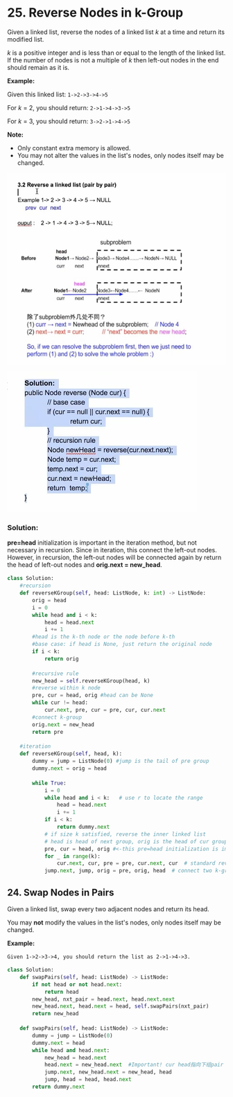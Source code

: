 # 25. Reverse Nodes in k-Group

Given a linked list, reverse the nodes of a linked list _k_ at a time and return its modified list.

_k_ is a positive integer and is less than or equal to the length of the linked list. If the number of nodes is not a multiple of _k_ then left-out nodes in the end should remain as it is.

**Example:**

Given this linked list: `1->2->3->4->5`

For _k_ = 2, you should return: `2->1->4->3->5`

For _k_ = 3, you should return: `3->2->1->4->5`

**Note:**

* Only constant extra memory is allowed.
* You may not alter the values in the list's nodes, only nodes itself may be changed.

![](../.gitbook/assets/image%20%283%29.png)

>

![](../.gitbook/assets/image%20%2820%29.png)

### Solution:

**pre=head** initialization is important in the iteration method, but not necessary in recursion. Since in iteration, this connect the left-out nodes. However, in recursion, the left-out nodes will be connected again by return the head of left-out nodes and **orig.next = new\_head**. 

```python
class Solution:
    #recursion
    def reverseKGroup(self, head: ListNode, k: int) -> ListNode:  
        orig = head
        i = 0
        while head and i < k:
            head = head.next
            i += 1
        #head is the k-th node or the node before k-th
        #base case: if head is None, just return the original node
        if i < k:
            return orig
        
        #recursive rule
        new_head = self.reverseKGroup(head, k)
        #reverse within k node
        pre, cur = head, orig #head can be None
        while cur != head:
            cur.next, pre, cur = pre, cur, cur.next
        #connect k-group
        orig.next = new_head
        return pre
        
    #iteration
    def reverseKGroup(self, head, k):
        dummy = jump = ListNode(0) #jump is the tail of pre group
        dummy.next = orig = head

        while True:
            i = 0
            while head and i < k:   # use r to locate the range
                head = head.next
                i += 1
            if i < k:
                return dummy.next
            # if size k satisfied, reverse the inner linked list
            # head is head of next group, orig is the head of cur group
            pre, cur = head, orig #<-this pre=head initialization is important
            for _ in range(k):
                cur.next, cur, pre = pre, cur.next, cur  # standard reversing
            jump.next, jump, orig = pre, orig, head  # connect two k-groups  
```

## 24. Swap Nodes in Pairs

Given a linked list, swap every two adjacent nodes and return its head.

You may **not** modify the values in the list's nodes, only nodes itself may be changed.

**Example:**

```text
Given 1->2->3->4, you should return the list as 2->1->4->3.
```

```python
class Solution:
    def swapPairs(self, head: ListNode) -> ListNode:
        if not head or not head.next:
            return head
        new_head, nxt_pair = head.next, head.next.next      
        new_head.next, head.next = head, self.swapPairs(nxt_pair)
        return new_head
    
    def swapPairs(self, head: ListNode) -> ListNode:      
        dummy = jump = ListNode(0)
        dummy.next = head
        while head and head.next:
            new_head = head.next
            head.next = new_head.next  #Important! cur head指向下组pair 的head
            jump.next, new_head.next = new_head, head
            jump, head = head, head.next
        return dummy.next
```

